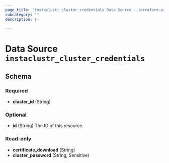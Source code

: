 ```yaml
---
page_title: "instaclustr_cluster_credentials Data Source - terraform-provider-instaclustr"
subcategory: ""
description: |-
  
---
```


# Data Source `instaclustr_cluster_credentials`





## Schema

### Required

- **cluster_id** (String)

### Optional

- **id** (String) The ID of this resource.

### Read-only

- **certificate_download** (String)
- **cluster_password** (String, Sensitive)


